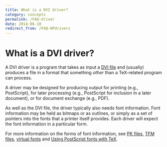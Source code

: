 ```yaml
---
title: What is a DVI driver?
category: concepts
permalink: /FAQ-driver
date: 2014-06-10
redirect_from: /FAQ-HPdrivers
---
```


# What is a DVI driver?

A DVI driver is a program that takes as input a
[DVI file](/FAQ-dvi)
and (usually) produces a file in a format that something _other_
than a TeX-related program can process.

A driver may be designed for producing output for printing (e.g.,
PostScript), for later processing (e.g., PostScript for inclusion in a later
document), or for document exchange (e.g., PDF).

As well as the DVI file, the driver typically also needs font
information.  Font information may be held as bitmaps or as outlines,
or simply as a set of pointers into the fonts that a printer itself
provides.  Each driver will expect the font information in a particular
form.

For more information on the forms of font information, see
[PK files](/FAQ-pk),
[TFM files](/FAQ-tfm),
[virtual fonts](/FAQ-virtualfonts)
and [Using PostScript fonts with TeX](/FAQ-usepsfont).

